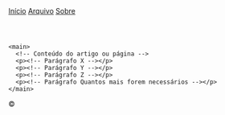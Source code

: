 <!doctype html>
<html lang="pt-br">
<head>
  <meta charset="utf-8">
  <meta name="viewport" content="width=device-width, initial-scale=1">
  <title><!-- Título da página --></title>
  <link rel="stylesheet" href="../assets/styles.css">
  <meta name="description" content="<!-- Descrição da página -->">
</head>
<body>
  <!-- Topo do site (marca, logotipo ou título) -->
  <div class="topbar">
    <div class="brand">
      <div class="brand__title"><!-- Nome ou título do site --></div>
      <div class="brand__tag"><!-- Slogan ou subtítulo --></div>
    </div>
  </div>

  <!-- Navegação global -->
  <nav class="global">
    <div class="navwrap">
      <a href="../index.html">Início</a>
      <a href="../arquivo.html">Arquivo</a>
      <a href="../about.html">Sobre</a>
    </div>
  </nav>

  <!-- Conteúdo principal -->
  <div class="container">
    <header class="hero">
      <h2><!-- Título da seção/artigo --></h2>
      <p class="article-meta">
        <!-- Data de publicação • Categoria -->
      </p>
    </header>

    <main>
      <!-- Conteúdo do artigo ou página -->
      <p><!-- Parágrafo X --></p>
      <p><!-- Parágrafo Y --></p>
      <p><!-- Parágrafo Z --></p>
      <p><!-- Parágrafo Quantos mais forem necessários --></p>
    </main>

  </div>

  <!-- Rodapé -->
  <footer class="site">
    © <!-- Ano e Autor -->
  </footer>
</body>
</html>
